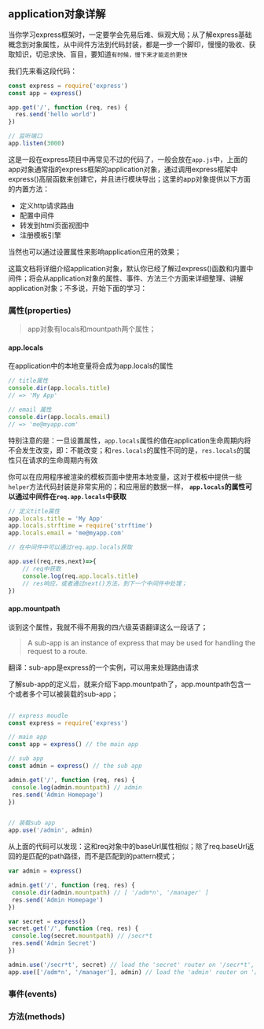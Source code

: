 <!--
 * @Description: 
 * @Version: Beata1.0
 * @Autor: 【B站&公众号】Rong姐姐好可爱
 * @Date: 2020-09-19 23:51:48
 * @LastEditors: 【B站&公众号】Rong姐姐好可爱
 * @LastEditTime: 2020-09-20 23:27:01
-->


## application对象详解

当你学习express框架时，一定要学会先易后难、纵观大局；从了解express基础概念到对象属性，从中间件方法到代码封装，都是一步一个脚印，慢慢的吸收、获取知识，切忌求快、盲目，要知道`有时候，慢下来才能走的更快`

我们先来看这段代码：
```javascript
const express = require('express')
const app = express()

app.get('/', function (req, res) {
  res.send('hello world')
})

// 监听端口
app.listen(3000)
```
这是一段在express项目中再常见不过的代码了，一般会放在`app.js`中，上面的app对象通常指的express框架的application对象，通过调用express框架中express()高层函数来创建它，并且进行模块导出；这里的app对象提供以下方面的内置方法：

- 定义http请求路由
- 配置中间件
- 转发到html页面视图中
- 注册模板引擎

当然也可以通过设置属性来影响application应用的效果；

这篇文档将详细介绍application对象，默认你已经了解过express()函数和内置中间件；将会从application对象的属性、事件、方法三个方面来详细整理、讲解application对象；不多说，开始下面的学习：

### 属性(properties)

> app对象有locals和mountpath两个属性；

#### app.locals

在application中的本地变量将会成为app.locals的属性

```javascript
// title属性
console.dir(app.locals.title)
// => 'My App'

// email 属性
console.dir(app.locals.email)
// => 'me@myapp.com'
```
特别注意的是：一旦设置属性，`app.locals`属性的值在application生命周期内将不会发生改变，即：不能改变；和`res.locals`的属性不同的是，`res.locals`的属性只在请求的生命周期内有效

你可以在应用程序被渲染的模板页面中使用本地变量，这对于模板中提供一些`helper`方法代码封装是非常实用的；和应用层的数据一样， **`app.locals`的属性可以通过中间件在`req.app.locals`中获取**

```javascript
// 定义title属性
app.locals.title = 'My App'
app.locals.strftime = require('strftime')
app.locals.email = 'me@myapp.com'

// 在中间件中可以通过req.app.locals获取

app.use((req,res,next)=>{
    // req中获取
    console.log(req.app.locals.title)
    // res响应，或者通过next()方法，到下一个中间件中处理；
})
```


#### app.mountpath

谈到这个属性，我就不得不用我的四六级英语翻译这么一段话了；

 > A sub-app is an instance of express that may be used for handling the request to a route.

 翻译：sub-app是express的一个实例，可以用来处理路由请求

 了解sub-app的定义后，就来介绍下app.mountpath了，app.mountpath包含一个或者多个可以被装载的sub-app；

 ```javascript

 // express moudle
const express = require('express')

// main app
const app = express() // the main app

// sub app
const admin = express() // the sub app

admin.get('/', function (req, res) {
  console.log(admin.mountpath) // admin
  res.send('Admin Homepage')
})


// 装载sub app
app.use('/admin', admin) 
 ```

 从上面的代码可以发现：这和req对象中的baseUrl属性相似；除了req.baseUrl返回的是匹配的path路径，而不是匹配到的pattern模式；


 ```javascript
 var admin = express()

admin.get('/', function (req, res) {
  console.dir(admin.mountpath) // [ '/adm*n', '/manager' ]
  res.send('Admin Homepage')
})

var secret = express()
secret.get('/', function (req, res) {
  console.log(secret.mountpath) // /secr*t
  res.send('Admin Secret')
})

admin.use('/secr*t', secret) // load the 'secret' router on '/secr*t', on the 'admin' sub app
app.use(['/adm*n', '/manager'], admin) // load the 'admin' router on '/adm*n' and '/manager', on the parent app
 ```

### 事件(events)

### 方法(methods)
